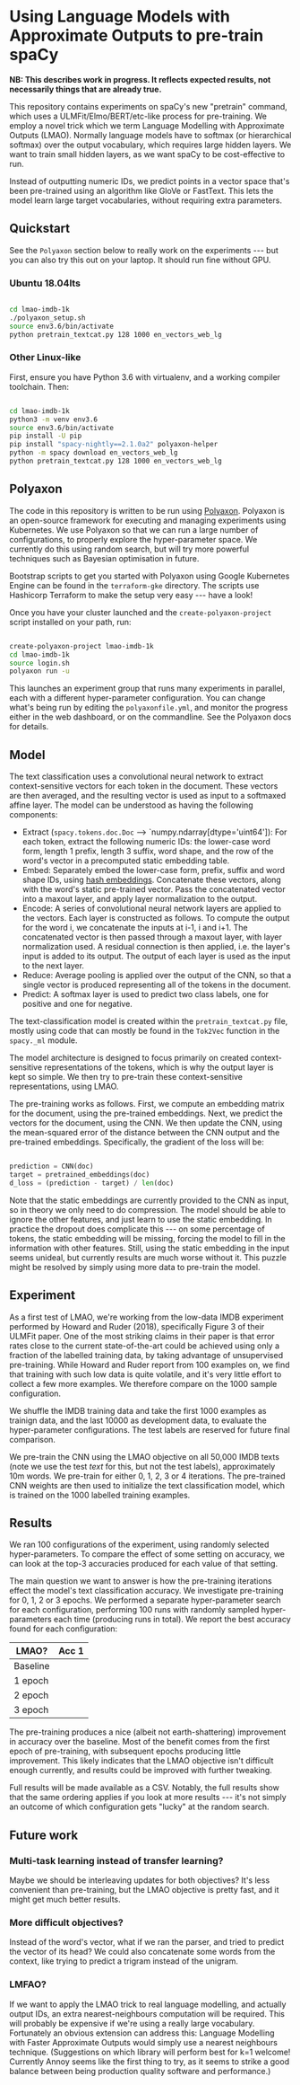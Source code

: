 # Using Language Models with Approximate Outputs to pre-train spaCy

**NB: This describes work in progress. It reflects expected results, not
necessarily things that are already true.**

This repository contains experiments on spaCy's new "pretrain" command, which
uses a ULMFit/Elmo/BERT/etc-like process for pre-training. We employ a novel
trick which we term Language Modelling with Approximate Outputs (LMAO).
Normally language models have to softmax (or hierarchical softmax) over the
output vocabulary, which requires large hidden layers. We want to train small
hidden layers, as we want spaCy to be cost-effective to run.

Instead of outputting numeric IDs, we predict points in a vector space that's
been pre-trained using an algorithm like GloVe or FastText. This lets the model
learn large target vocabularies, without requiring extra parameters.

## Quickstart

See the `Polyaxon` section below to really work on the experiments --- but you
can also try this out on your laptop. It should run fine without GPU.

### Ubuntu 18.04lts

```bash

cd lmao-imdb-1k
./polyaxon_setup.sh
source env3.6/bin/activate
python pretrain_textcat.py 128 1000 en_vectors_web_lg

```

### Other Linux-like

First, ensure you have Python 3.6 with virtualenv, and a working compiler
toolchain. Then:

```bash

cd lmao-imdb-1k
python3 -m venv env3.6
source env3.6/bin/activate
pip install -U pip
pip install "spacy-nightly==2.1.0a2" polyaxon-helper
python -m spacy download en_vectors_web_lg
python pretrain_textcat.py 128 1000 en_vectors_web_lg
```

## Polyaxon

The code in this repository is written to be run using [Polyaxon](https://polyaxon.com/).
Polyaxon is an open-source framework for executing and managing experiments
using Kubernetes. We use Polyaxon so that we can run a large number of configurations,
to properly explore the hyper-parameter space. We currently do this using random
search, but will try more powerful techniques such as Bayesian optimisation in
future.

Bootstrap scripts to get you started with Polyaxon using Google Kubernetes Engine
can be found in the `terraform-gke` directory. The scripts use Hashicorp Terraform
to make the setup very easy --- have a look!

Once you have your cluster launched and the `create-polyaxon-project` script installed
on your path, run:

```bash

create-polyaxon-project lmao-imdb-1k
cd lmao-imdb-1k
source login.sh
polyaxon run -u
```

This launches an experiment group that runs many experiments in parallel, each
with a different hyper-parameter configuration. You can change what's being run
by editing the `polyaxonfile.yml`, and monitor the progress either in the web
dashboard, or on the commandline. See the Polyaxon docs for details.

## Model

The text classification uses a convolutional neural network to extract context-sensitive vectors for each token in the document. These vectors are then averaged, and the resulting vector is used as input to a softmaxed affine layer. The model can be understood as having the following components:

* Extract (`spacy.tokens.doc.Doc` --> `numpy.ndarray[dtype='uint64']): For each
  token, extract the following numeric IDs: the lower-case word form, length
  1 prefix, length 3 suffix, word shape, and the row of the word's vector in
  a precomputed static embedding table.
* Embed: Separately embed the lower-case form, prefix, suffix and word shape
  IDs, using [hash embeddings](https://support.prodi.gy/t/can-you-explain-how-exactly-hashembed-works/564/2). Concatenate these vectors, along with
  the word's static pre-trained vector. Pass the concatenated vector into
  a maxout layer, and apply layer normalization to the output.
* Encode: A series of convolutional neural network layers are applied to the
  vectors. Each layer is constructed as follows. To compute the output for the word i,
  we concatenate the inputs at i-1, i and i+1. The concatenated vector is then
  passed through a maxout layer, with layer normalization used. A residual
  connection is then applied, i.e. the layer's input is added to its output.
  The output of each layer is used as the input to the next layer.
* Reduce: Average pooling is applied over the output of the CNN, so that
  a single vector is produced representing all of the tokens in the document.
* Predict: A softmax layer is used to predict two class labels, one for
  positive and one for negative.

The text-classification model is created within the `pretrain_textcat.py` file,
mostly using code that can mostly be found in the `Tok2Vec` function in the
`spacy._ml` module.

The model architecture is designed to focus primarily on created
context-sensitive representations of the tokens, which is why the output layer
is kept so simple. We then try to pre-train these context-sensitive
representations, using LMAO.

The pre-training works as follows. First, we compute an embedding matrix for
the document, using the pre-trained embeddings. Next, we predict the vectors
for the document, using the CNN. We then update the CNN, using the mean-squared
error of the distance between the CNN output and the pre-trained embeddings.
Specifically, the gradient of the loss will be:

```python

prediction = CNN(doc)
target = pretrained_embeddings(doc)
d_loss = (prediction - target) / len(doc)
```

Note that the static embeddings are currently provided to the CNN as input, so
in theory we only need to do compression. The model should be able to ignore
the other features, and just learn to use the static embedding. In practice the
dropout does complicate this --- on some percentage of tokens, the static
embedding will be missing, forcing the model to fill in the information with
other features. Still, using the static embedding in the input seems unideal,
but currently results are much worse without it. This puzzle might be resolved
by simply using more data to pre-train the model.


## Experiment

As a first test of LMAO, we're working from the low-data IMDB experiment
performed by Howard and Ruder (2018), specifically Figure 3 of their ULMFit paper.
One of the most striking claims in their paper is that error rates close to the
current state-of-the-art could be achieved using only a fraction of the
labelled training data, by taking advantage of unsupervised pre-training. While
Howard and Ruder report from 100 examples on, we find that training with such
low data is quite volatile, and it's very little effort to collect a few more
examples. We therefore compare on the 1000 sample configuration.

We shuffle the IMDB training data and take the first 1000 examples as trainign
data, and the last 10000 as development data, to evaluate the hyper-parameter
configurations. The test labels are reserved for future final comparison.

We pre-train the CNN using the LMAO objective on all 50,000 IMDB texts (note we
use the test *text* for this, but not the test labels), approximately 10m
words. We pre-train for either 0, 1, 2, 3 or 4 iterations. The pre-trained CNN
weights are then used to initialize the text classification model, which is
trained on the 1000 labelled training examples. 

## Results

We ran 100 configurations of the experiment, using randomly selected
hyper-parameters. To compare the effect of some setting on accuracy, we can
look at the top-3 accuracies produced for each value of that setting.


The main question we want to answer is how the pre-training iterations effect
the model's text classification accuracy. We investigate pre-training for 0, 1,
2 or 3 epochs. We performed a separate hyper-parameter search for each
configuration, performing 100 runs with randomly sampled hyper-parameters each
time (producing runs in total). We report the best accuracy found for each
configuration:

| LMAO?    | Acc 1 |
| -------- | ----- |
| Baseline |       | 
| 1 epoch  |       | 
| 2 epoch  |       | 
| 3 epoch  |       | 

The pre-training produces a nice (albeit not earth-shattering) improvement in
accuracy over the baseline. Most of the benefit comes from the first epoch of
pre-training, with subsequent epochs producing little improvement. This likely
indicates that the LMAO objective isn't difficult enough currently, and results
could be improved with further tweaking. 

Full results will be made available as a CSV.  Notably, the full results show
that the same ordering applies if you look at more results --- it's not simply an
outcome of which configuration gets "lucky" at the random search.


## Future work

### Multi-task learning instead of transfer learning?

Maybe we should be interleaving updates for both objectives? It's less
convenient than pre-training, but the LMAO objective is pretty fast, and it
might get much better results.

### More difficult objectives?

Instead of the word's vector, what if we ran the parser, and tried to predict
the vector of its head? We could also concatenate some words from the context,
like trying to predict a trigram instead of the unigram.

### LMFAO?

If we want to apply the LMAO trick to real language modelling, and actually
output IDs, an extra nearest-neighbours computation will be required. This will
probably be expensive if we're using a really large vocabulary. Fortunately
an obvious extension can address this: Language Modelling with Faster
Approximate Outputs would simply use a nearest neighbours technique.
(Suggestions on which library will perform best for k=1 welcome! Currently
Annoy seems like the first thing to try, as it seems to strike a good balance
between being production quality software and performance.)

